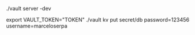 ./vault server -dev


export VAULT_TOKEN="TOKEN"
./vault kv put secret/db password=123456 username=marceloserpa

